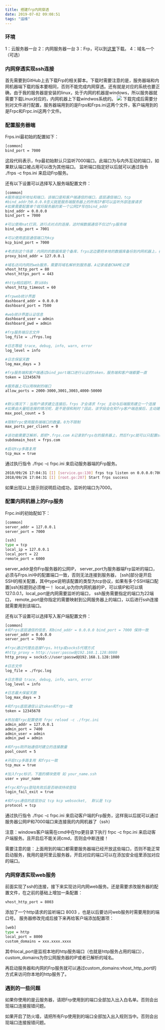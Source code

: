 ```yaml
---
title: 搭建frp内网穿透
date: 2019-07-02 09:08:51
tags: "运维"
---
```

### 环境
1：云服务器一台
2：内网服务器一台
3：Frp，可以到[这里](https://link.zhihu.com/?target=https%3A//github.com/fatedier/frp/releases)下载。
4：域名一个（可选）

### 内网穿透实现ssh连接
首先需要到GitHub上去下载Frp的相关脚本。下载时需要注意的是，服务器端和内网机器端下载的版本要相同，否则不能完成内网穿透。还有就是对应的系统也要正确，由于我的服务器是安装的linux，处于内网的机器是windows，所以服务器就需要下载Linux对应的，内网机器上下载windwos系统的。
![](1.jpg)
下载完成后需要分别对文件进行配置，服务器端用到的是Frps和Frps.ini这两个文件，客户端用到的是Frpc和Frpc.ini这两个文件。

### 配置服务器端
Frps.ini最初始的配置如下：
``` bash
[common]
bind_port = 7000
```
这段代码表示，frp最初始默认只监听7000端口。此端口为与内外互动的端口，如果默认端口被占用可以改为其他端口。
监听端口指定好以后就可以通过指令 ./frps -c frps.ini 来启动Frp服务。

还有以下设置可以选择写入服务端配置文件：
``` bash
[common]
#服务端监听地址和端口，该端口是和客户端通信的端口，底层通信端口，tcp
#bind_addr为0.0.0.0含义就是服务端服务器上的所有IP都可以监听外部连接请求
#如果需要配置单个就将服务器的某一个公网IP写在bind_addr
bind_addr = 0.0.0.0
bind_port = 7000

#可以使用nat打洞，进行点对点的连接，这时候数据通信不仅过frp服务端
bind_udp_port = 7001

#可以使用底层通信端口为kcp
kcp_bind_port = 7000

#考虑到这个场景：内网的的数据库是个备库，frps这边要把本地的数据库备份到内网机器上，在此使用proxy_bind_addr = 127.0.0.1 就可以达到这个效果，还很安全
proxy_bind_addr = 127.0.0.1

#域名访问内网的web服务，需要将域名解析到服务器，A记录或者CNAME记录
vhost_http_port = 80
vhost_https_port = 443

#http相应超时，默认60s
vhost_http_timeout = 60

#frpweb统计界面
dashboard_addr = 0.0.0.0
dashboard_port = 7500

#web统计界面认证信息
dashboard_user = admin
dashboard_pwd = admin

#frp服务端日志文件
log_file = ./frps.log

#日志等级 trace, debug, info, warn, error
log_level = info

#日志保留天数
log_max_days = 3

#frp服务端和客户端通过bind_port端口进行认证的token，服务端和客户端都要一直
token = 12345678

#服务器上可以用映射的端口
allow_ports = 2000-3000,3001,3003,4000-50000


#默认情况下：当用户请求建立连接后，frps 才会请求 frpc 主动与后端服务建立一个连接 
#如果由大量短连接的情况呢，是不是很和耗时？因此，该字段会在和frp客户端连接后，主动建立max_pool_count个连接，当有用户来访问业务的是时候就会从该连接池内取出连接来用，使用于大量短连接的情况
max_pool_count = 5

#限制frpc使用服务端端口的数量。0为不限制
max_ports_per_client = 0

#该功能需要泛解析，即把*.frps.com A记录到frps在的服务器上，然后frpc就可以只配置subdomain = test 就可以使用 test.frps.com来使用，多人使用很方便
subdomain_host = frps.com

#启动tcp多路复用
tcp_mux = true
```
通过执行指令 ./frpc -c frpc.ini 来启动服务器端的Frp服务。
``` bash
2018/09/26 17:04:31 [I] [service.go:130] frps tcp listen on 0.0.0.0:7000
2018/09/26 17:04:31 [I] [root.go:207] Start frps success
```
如果出现以上提示则说明启动成功，监听的端口为7000。

### 配置内网机器上的Frp服务
Frpc.ini的初始配如下：
``` bash
[common]
server_addr = 127.0.0.1
server_port = 7000

[ssh]
type = tcp
local_ip = 127.0.0.1
local_port = 22
remote_port = 6000
```
server_addr是你Frp服务器的公网IP，
server_port为服务器端Frp监听的端口，必须与Frps.ini中的配置端口一致，否则无法连接到服务器，
[ssh]部分是开启SSH的相关配置，其中type说明该配置的类型为tcp协议，如果有多个SSH端口配置[ssh]标题则必须唯一！
local_ip为你内网机器的IP，可以填IP和可以填127.0.0.1，local_port是内网需要监听的端口，
ssh服务需要指定的端口为22端口，
remote_port是你指定的需要映射到公网服务器上的端口，以后进行ssh连接就需要用到该端口。

还有以下设置可以选择写入客户端配置文件：
``` bash
[common]
#和frps底层通信的信息，和bind_addr = 0.0.0.0 bind_port = 7000 保持一致
server_addr = 0.0.0.0
server_port = 7000

#frpc通过代理去连接frps。http或socks5代理方式
#http_proxy = http://user:passwd@192.168.1.128:8080
http_proxy = socks5://user:passwd@192.168.1.128:1080

#日志文件
log_file = ./frpc.log

#日志等级 trace, debug, info, warn, error
log_level = info

#日志最大保留天数
log_max_days = 3

#和frps底层通信认证token和frps一致
token = 12345678

#热加载frpc配置使用 frpc reload -c ./frpc.ini
admin_addr = 127.0.0.1
admin_port = 7400
admin_user = admin
admin_pwd = admin

#和frps刚开始通信时建立的连接数量
pool_count = 5

#开启tcp多路复用 和frps一致
tcp_mux = true

#加入frpc标识，下面的模块使用 如 your_name.ssh
user = your_name

#frpc和frps登陆失败后是否继续持续登陆
login_fail_exit = true

#和frps通信的底层协议 tcp kcp websocket,  默认是 tcp
protocol = tcp

```
通过执行指令 ./frpc -c frpc.ini 来启动客户端的Frp服务，这样我以后就可以通过服务器公网IP和7000端口来连接我的内网机器了（ssh）

注意：windows客户端需在cmd中在frp更目录下执行 frpc -c frpc.ini 来启动客户端服务。且开启后不能关闭cmd，否则会中断连接！

需要注意的是：上面用到的端口都需要服务器端已经开放这些端口，否则不能正常启动服务，我用的是阿里云服务器，开启对应的端口可以在添加安全组里添加对应的端口。

### 内网穿透实现web服务

前面实现了ssh的连接，接下来实现访问内网web服务。还是需要求改服务器的配置文件，在之前的基础上增加一条配置：
``` bash
vhost_http_port = 8003
```
添加了一个http请求的监听端口 8003 ，也是以后要访问web服务时需要用到的端口号。
服务器修改完成后接下来再给客户端添加配置项：
``` bash
[web]
type = http
local_port = 8000
custom_domains = xxx.xxxx.xxxx
```
其中local_port是监视本地的http服务端口（也就是http服务占用的端口），custom_domains为你公网服务器的IP或者已解析的域名。

再启动服务器和内网的Frp服务就可以通过custom_domains:vhost_http_port的方式来访问你本地的http服务了。

### 遇到的一些问题

如果你使用的是云服务器，请把Frp使用到的端口全部加入出入白名单。否则会出现端口连接报错问题。

如果开启了防火墙，请把所有Frp使用到的端口全部加入出入规则当中。否则会出现端口连接报错问题。
